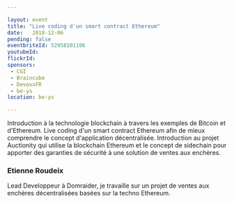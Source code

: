 ```yaml
---

layout: event
title: "Live coding d'un smart contract Ethereum"
date:   2018-12-06
pending: false
eventbriteId: 52958101106
youtubeId:
flickrId:
sponsors:
 - CGI
 - Braincube
 - DevoxxFR
 - be-ys
location: be-ys

---
```


Introduction à la technologie blockchain à travers les exemples de Bitcoin et d'Ethereum. Live coding d'un smart contract Ethereum afin de mieux comprendre le concept d'application décentralisée. Introduction au projet Auctionity qui utilise la blockchain Ethereum et le concept de sidechain pour apporter des garanties de sécurité à une solution de ventes aux enchères.

### Etienne Roudeix

Lead Developpeur à Domraider, je travaille sur un projet de ventes aux enchères décentralisées basées sur la techno Ethereum.


